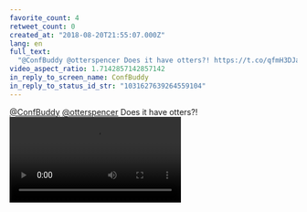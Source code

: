 ```yaml
---
favorite_count: 4
retweet_count: 0
created_at: "2018-08-20T21:55:07.000Z"
lang: en
full_text:
  "@ConfBuddy @otterspencer Does it have otters?! https://t.co/qfmH3DJaDZ"
video_aspect_ratio: 1.7142857142857142
in_reply_to_screen_name: ConfBuddy
in_reply_to_status_id_str: "1031627639264559104"
---
```


[@ConfBuddy](https://twitter.com/ConfBuddy)
[@otterspencer](https://twitter.com/otterspencer) Does it have otters?!
![Embedded Video](https://twitter-media-coderbyheart.s3.eu-north-1.amazonaws.com/1031660928134197248-DlEyIhMXoAA6Em3.mp4)
